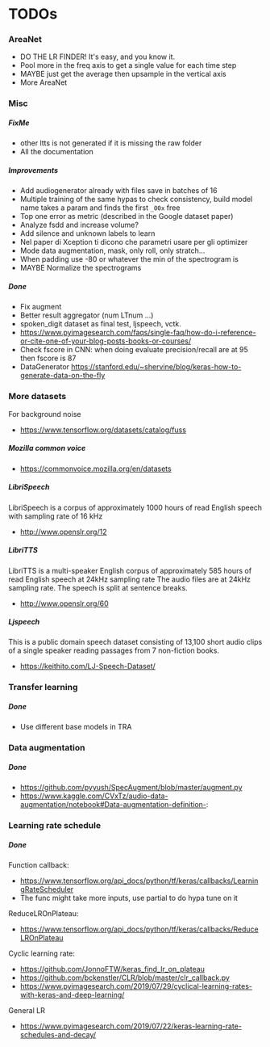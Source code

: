 # TODOs

### AreaNet

* DO THE LR FINDER! It's easy, and you know it.
* Pool more in the freq axis to get a single value for each time step
* MAYBE just get the average then upsample in the vertical axis
* More AreaNet

### Misc

##### FixMe

* other ltts is not generated if it is missing the raw folder
* All the documentation

##### Improvements

* Add audiogenerator already with files save in batches of 16
* Multiple training of the same hypas to check consistency, build model name takes a param and finds the first `_00x` free
* Top one error as metric (described in the Google dataset paper)
* Analyze fsdd and increase volume?
* Add silence and unknown labels to learn
* Nel paper di Xception ti dicono che parametri usare per gli optimizer
* Mode data augmentation, mask, only roll, only stratch...
* When padding use -80 or whatever the min of the spectrogram is
* MAYBE Normalize the spectrograms

##### Done

* Fix augment
* Better result aggregator (num LTnum ...)
* spoken\_digit dataset as final test, ljspeech, vctk.
* https://www.pyimagesearch.com/faqs/single-faq/how-do-i-reference-or-cite-one-of-your-blog-posts-books-or-courses/
* Check fscore in CNN: when doing evaluate precision/recall are at 95 then fscore is 87
* DataGenerator https://stanford.edu/~shervine/blog/keras-how-to-generate-data-on-the-fly

### More datasets

For background noise

* https://www.tensorflow.org/datasets/catalog/fuss

##### Mozilla common voice

* https://commonvoice.mozilla.org/en/datasets

##### LibriSpeech

LibriSpeech is a corpus of approximately 1000 hours of read English speech with sampling rate of 16 kHz

* http://www.openslr.org/12

##### LibriTTS

LibriTTS is a multi-speaker English corpus of approximately 585 hours of read English speech at 24kHz sampling rate
The audio files are at 24kHz sampling rate. The speech is split at sentence breaks.

* http://www.openslr.org/60

##### Ljspeech

This is a public domain speech dataset consisting of 13,100 short audio clips of a single speaker reading passages from 7 non-fiction books.

* https://keithito.com/LJ-Speech-Dataset/

### Transfer learning

##### Done

* Use different base models in TRA

### Data augmentation

##### Done

* https://github.com/pyyush/SpecAugment/blob/master/augment.py
* https://www.kaggle.com/CVxTz/audio-data-augmentation/notebook#Data-augmentation-definition-:

### Learning rate schedule

##### Done

Function callback:

* https://www.tensorflow.org/api_docs/python/tf/keras/callbacks/LearningRateScheduler
* The func might take more inputs, use partial to do hypa tune on it

ReduceLROnPlateau:

* https://www.tensorflow.org/api_docs/python/tf/keras/callbacks/ReduceLROnPlateau

Cyclic learning rate:

* https://github.com/JonnoFTW/keras_find_lr_on_plateau
* https://github.com/bckenstler/CLR/blob/master/clr_callback.py
* https://www.pyimagesearch.com/2019/07/29/cyclical-learning-rates-with-keras-and-deep-learning/

General LR

* https://www.pyimagesearch.com/2019/07/22/keras-learning-rate-schedules-and-decay/
